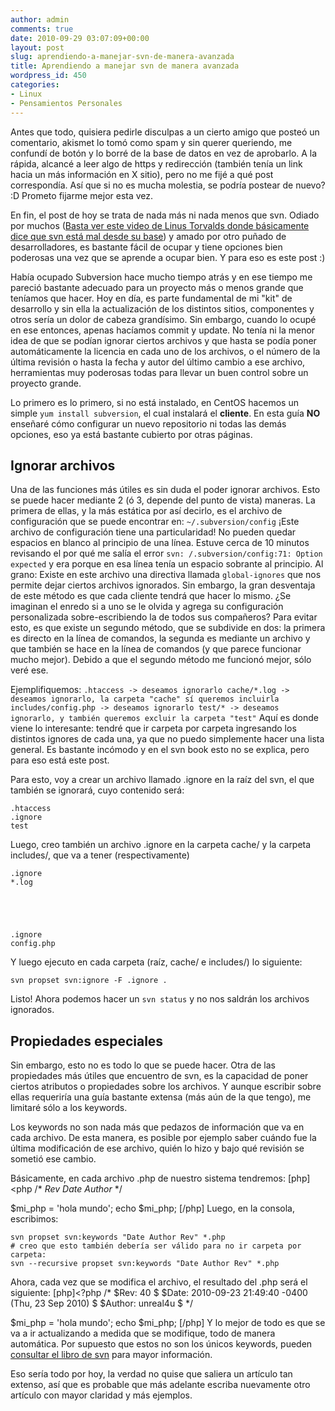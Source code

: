 ```yaml
---
author: admin
comments: true
date: 2010-09-29 03:07:09+00:00
layout: post
slug: aprendiendo-a-manejar-svn-de-manera-avanzada
title: Aprendiendo a manejar svn de manera avanzada
wordpress_id: 450
categories:
- Linux
- Pensamientos Personales
---
```


Antes que todo, quisiera pedirle disculpas a un cierto amigo que  posteó un comentario, akismet lo tomó como spam y sin querer queriendo,  me confundí de botón y lo borré de la base de datos en vez de aprobarlo.  A la rápida, alcancé a leer algo de https y redirección (también tenía  un link hacia un más información en X sitio), pero no me fijé a qué post  correspondía. Así que si no es mucha molestia, se podría postear de  nuevo? :D Prometo fijarme mejor esta vez.

En fin, el post de hoy se trata de nada más ni nada menos que svn. Odiado por muchos ([Basta ver este video de Linus Torvalds donde básicamente dice que svn está mal desde su base](http://www.youtube.com/watch?v=4XpnKHJAok8))  y amado por otro puñado de desarrolladores, es bastante fácil de ocupar  y tiene opciones bien poderosas una vez que se aprende a ocupar bien. Y  para eso es este post :)
<!-- more -->
Había ocupado Subversion hace mucho tiempo atrás y en ese tiempo me  pareció bastante adecuado para un proyecto más o menos grande que  teníamos que hacer. Hoy en día, es parte fundamental de mi "kit" de  desarrollo y sin ella la actualización de los distintos sitios,  componentes y otros sería un dolor de cabeza grandísimo.
Sin embargo, cuando lo ocupé en ese entonces, apenas hacíamos commit y  update. No tenía ni la menor idea de que se podían ignorar ciertos  archivos y que hasta se podía poner automáticamente la licencia en cada  uno de los archivos, o el número de la última revisión o hasta la fecha y  autor del último cambio a ese archivo, herramientas muy poderosas todas  para llevar un buen control sobre un proyecto grande.

Lo primero es lo primero, si no está instalado, en CentOS hacemos un simple `yum install subversion`, el cual instalará el **cliente**. En esta guía **NO** enseñaré cómo configurar un nuevo repositorio ni todas las demás opciones, eso ya está bastante cubierto por otras páginas.


## Ignorar archivos


Una de las funciones más útiles es sin duda el poder ignorar  archivos. Esto se puede hacer mediante 2 (ó 3, depende del punto de  vista) maneras.
La primera de ellas, y la más estática por así decirlo, es el archivo de configuración que se puede encontrar en: `~/.subversion/config`
¡Este archivo de configuración tiene una particularidad! No pueden  quedar espacios en blanco al principio de una línea. Estuve cerca de 10  minutos revisando el por qué me salía el error
`svn: /.subversion/config:71: Option expected`
y era porque en esa línea tenía un espacio sobrante al principio.
Al grano: Existe en este archivo una directiva llamada `global-ignores` que nos permite dejar ciertos archivos ignorados. Sin embargo, la gran  desventaja de este método es que cada cliente tendrá que hacer lo mismo.  ¿Se imaginan el enredo si a uno se le olvida y agrega su configuración  personalizada sobre-escribiendo la de todos sus compañeros?
Para evitar esto, es que existe un segundo método, que se subdivide en  dos: la primera es directo en la línea de comandos, la segunda es  mediante un archivo y que también se hace en la línea de comandos (y que  parece funcionar mucho mejor).
Debido a que el segundo método me funcionó mejor, sólo veré ese.

Ejemplifiquemos:
`
.htaccess -> deseamos ignorarlo
cache/*.log -> deseamos ignorarlo, la carpeta "cache" sí queremos incluirla
includes/config.php -> deseamos ignorarlo
test/* -> deseamos ignorarlo, y también queremos excluir la carpeta "test"
`
Aquí es donde viene lo interesante: tendré que ir carpeta por carpeta  ingresando los distintos ignores de cada una, ya que no puedo  simplemente hacer una lista general. Es bastante incómodo y en el svn  book esto no se explica, pero para eso está este post.

Para esto, voy a crear un archivo llamado .ignore en la raíz del svn, el que también se ignorará, cuyo contenido será:

    
    .htaccess
    .ignore
    test
    


Luego, creo también un archivo .ignore en la carpeta cache/ y la carpeta includes/, que va a tener (respectivamente)

    
    .ignore
    *.log
    



    
    .ignore
    config.php
    


Y luego ejecuto en cada carpeta (raíz, cache/ e includes/) lo siguiente:

    
    svn propset svn:ignore -F .ignore .


Listo! Ahora podemos hacer un `svn status` y no nos saldrán los archivos ignorados.


## Propiedades especiales


Sin embargo, esto no es todo lo que se puede hacer. Otra de las  propiedades más útiles que encuentro de svn, es la capacidad de poner  ciertos atributos o propiedades sobre los archivos. Y aunque escribir  sobre ellas requeriría una guía bastante extensa (más aún de la que  tengo), me limitaré sólo a los keywords.

Los keywords no son nada más que pedazos de información que va en  cada archivo. De esta manera, es posible por ejemplo saber cuándo fue la  última modificación de ese archivo, quién lo hizo y bajo qué revisión  se sometió ese cambio.

Básicamente, en cada archivo .php de nuestro sistema tendremos:
[php]<php
/*
$Rev$
$Date$
$Author$
*/

$mi_php = 'hola mundo';
echo $mi_php;
[/php]
Luego, en la consola, escribimos:

    
    svn propset svn:keywords "Date Author Rev" *.php
    # creo que esto también debería ser válido para no ir carpeta por carpeta:
    svn --recursive propset svn:keywords "Date Author Rev" *.php
    


Ahora, cada vez que se modifica el archivo, el resultado del .php será el siguiente:
[php]<?php
/*
$Rev: 40 $
$Date: 2010-09-23 21:49:40 -0400 (Thu, 23 Sep 2010) $
$Author: unreal4u $
*/

$mi_php = 'hola mundo';
echo $mi_php;
[/php]
Y lo mejor de todo es que se va a ir actualizando a medida que se modifique, todo de manera automática.
Por supuesto que estos no son los únicos keywords, pueden [consultar el libro de svn](http://svnbook.red-bean.com/en/1.1/ch07s02.html) para mayor información.

Eso sería todo por hoy, la verdad no quise que saliera un artículo  tan extenso, así que es probable que más adelante escriba nuevamente  otro artículo con mayor claridad y más ejemplos.
